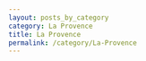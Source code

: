 ```yaml
---
layout: posts_by_category
category: La Provence
title: La Provence
permalink: /category/La-Provence
---
```

